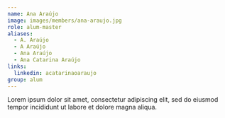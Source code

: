 ```yaml
---
name: Ana Araújo
image: images/members/ana-araujo.jpg
role: alum-master
aliases:
  - A. Araújo
  - A Araújo
  - Ana Araújo
  - Ana Catarina Araújo
links:
  linkedin: acatarinaoaraujo
group: alum
---
```


Lorem ipsum dolor sit amet, consectetur adipiscing elit, sed do eiusmod tempor incididunt ut labore et dolore magna aliqua.

